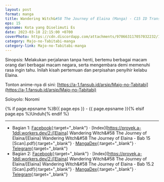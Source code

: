```yaml
---
layout: post
format: manga
title: Wandering Witch&#58 The Journey of Elaina (Manga) - C15 ID Translation
eps: 15
epsname: Kota yang Diselimuti Es
date: 2023-03-18 22:15:00 +0700
coverPhoto: https://cdn.discordapp.com/attachments/970663117057032232/1086346593025929258/bab15.1.png
category: Majo-no-Tabitabi-manga
category-link: Majo-no-Tabitabi-manga
---
```


Sinopsis: Melakukan perjalanan tanpa henti, bertemu berbagai macam orang dari berbagai macam negara, serta mengembara demi memenuhi rasa ingin tahu. Inilah kisah pertemuan dan perpisahan penyihir kelabu Elaina.

Tonton anime-nya di sini: [https://a-1.fansub.id/arsip/Majo-no-Tabitabi](https://a-1.fansub.id/arsip/Majo-no-Tabitabi)

Soloyolo: Noromi

{% if page.epsname %}B{{ page.eps }} - {{ page.epsname }}{% elsif page.eps %}Unduh{% endif %}

---
- Bagian 1: [Facebook](https://www.facebook.com/a1fansub/posts/pfbid0nxif98zPaSnZ1QmVuWTpQ8UvDuB2FbRJiihRGpq7khaD3QqUUvHXeYSYjzN23RpQl){:target="_blank"} &middot; [Index](https://proyek.a-1ddl.workers.dev/2:/[Elaina] Wandering Witch&#58 The Journey of Elaina/[Elaina] Wandering Witch&#58 The Journey of Elaina - Bab 15 [Scan].pdf){:target="_blank"} &middot; [MangaDex](https://mangadex.org/chapter/98104f26-486a-49a4-b1df-c1e979ea9e28){:target="_blank"} &middot; [Telegram](https://t.me/a1fansubweeklies/242){:target="_blank"}
- Bagian 2: [Facebook](https://www.facebook.com/a1fansub/posts/pfbid02ihMfcschPVFgaRbLJChMbCYys9XmWMNRS746mpbh7E135qnhdiHqQvVmcWk7HGdJl){:target="_blank"} &middot; [Index](https://proyek.a-1ddl.workers.dev/2:/[Elaina] Wandering Witch&#58 The Journey of Elaina/[Elaina] Wandering Witch&#58 The Journey of Elaina - Bab 15.2 [Scan].pdf){:target="_blank"} &middot; [MangaDex](https://mangadex.org/chapter/3c2ca003-5a46-403d-b3c8-7b75f77067dd){:target="_blank"} &middot; [Telegram](https://t.me/a1fansubweeklies/243){:target="_blank"}